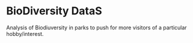 # BioDiversity DataS 
 Analysis of Biodiuversity in parks to push for more visitors of a particular hobby/interest.
